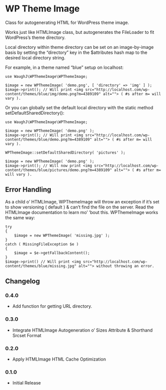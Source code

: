 WP Theme Image
=========================

Class for autogenerating HTML for WordPress theme image.

Works just like HTMLImage class, but autogenerates the FileLoader to fit WordPress’s theme directory.

Local directory within theme directory can be set on an image-by-image basis by setting the “directory” key in the $attributes hash map to the desired local directory string.

For example, in a theme named “blue” setup on localhost:

    use WaughJ\WPThemeImage\WPThemeImage;

    $image = new WPThemeImage( 'demo.png', [ 'directory' => 'img' ] );
    $image->print(); // Will print <img src="http://localhost.com/wp-content/themes/blue/img/demo.png?m=4389109" alt=""> ( #s after m= will vary ).

Or you can globally set the default local directory with the static method setDefaultSharedDirectory():

    use WaughJ\WPThemeImage\WPThemeImage;

    $image = new WPThemeImage( 'demo.png' );
    $image->print(); // Will print <img src="http://localhost.com/wp-content/themes/blue/demo.png?m=4389109" alt=""> ( #s after m= will vary ).

    WPThemeImage::setDefaultSharedDirectory( 'pictures' );

    $image = new WPThemeImage( 'demo.png' );
    $image->print(); // Will now print <img src="http://localhost.com/wp-content/themes/blue/pictures/demo.png?m=4389109" alt=""> ( #s after m= will vary ).

## Error Handling

As a child o’ HTMLImage, WPThemeImage will throw an exception if it’s set to show versioning ( default ) & can’t find the file on the server. Read the HTMLImage documentation to learn mo’ ’bout this. WPThemeImage works the same way:

    try
    {
    	$image = new WPThemeImage( 'missing.jpg' );
    }
    catch ( MissingFileException $e )
    {
    	$image = $e->getFallbackContent();
    }
    $image->print() // Will print <img src="http://localhost.com/wp-content/themes/blue/missing.jpg" alt=""> without throwing an error.

## Changelog

### 0.4.0
* Add function for getting URL directory.

### 0.3.0
* Integrate HTMLImage Autogeneration o’ Sizes Attribute & Shorthand Srcset Format

### 0.2.0
* Apply HTMLImage HTML Cache Optimization

### 0.1.0
* Initial Release
